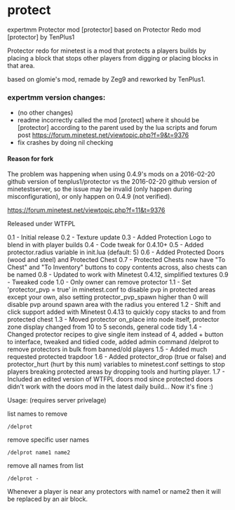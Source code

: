 # protect
expertmm Protector mod [protector]
based on Protector Redo mod [protector] by TenPlus1

Protector redo for minetest is a mod that protects a players builds by placing
a block that stops other players from digging or placing blocks in that area.

based on glomie's mod, remade by Zeg9 and reworked by TenPlus1.

### expertmm version changes:
* (no other changes)
* readme incorrectly called the mod [protect] where it should be [protector] according to the parent used by the lua scripts and forum post https://forum.minetest.net/viewtopic.php?f=9&t=9376
* fix crashes by doing nil checking

#### Reason for fork 
The problem was happening when using 0.4.9's mods on a 2016-02-20 github version of tenplus1/protector vs the 2016-02-20 github version of minetestserver, so the issue may be invalid (only happen during misconfiguration), or only happen on 0.4.9 (not verified).

https://forum.minetest.net/viewtopic.php?f=11&t=9376

Released under WTFPL

0.1 - Initial release
0.2 - Texture update
0.3 - Added Protection Logo to blend in with player builds
0.4 - Code tweak for 0.4.10+
0.5 - Added protector.radius variable in init.lua (default: 5)
0.6 - Added Protected Doors (wood and steel) and Protected Chest
0.7 - Protected Chests now have "To Chest" and "To Inventory" buttons to copy
      contents across, also chests can be named
0.8 - Updated to work with Minetest 0.4.12, simplified textures
0.9 - Tweaked code
1.0 - Only owner can remove protector
1.1 - Set 'protector_pvp = true' in minetest.conf to disable pvp in protected
      areas except your own, also setting protector_pvp_spawn higher than 0 will
      disable pvp around spawn area with the radius you entered
1.2 - Shift and click support added with Minetest 0.4.13 to quickly copy stacks
      to and from protected chest
1.3 - Moved protector on_place into node itself, protector zone display changed
      from 10 to 5 seconds, general code tidy
1.4 - Changed protector recipes to give single item instead of 4, added + button
      to interface, tweaked and tidied code, added admin command /delprot to remove
      protectors in bulk from banned/old players
1.5 - Added much requested protected trapdoor
1.6 - Added protector_drop (true or false) and protector_hurt (hurt by this num)
      variables to minetest.conf settings to stop players breaking protected
      areas by dropping tools and hurting player.
1.7 - Included an edited version of WTFPL doors mod since protected doors didn't
      work with the doors mod in the latest daily build... Now it's fine :)

Usage: (requires server privelage)

list names to remove

	/delprot

remove specific user names

	/delprot name1 name2

remove all names from list

	/delprot -

Whenever a player is near any protectors with name1 or name2 then it will be
replaced by an air block.
